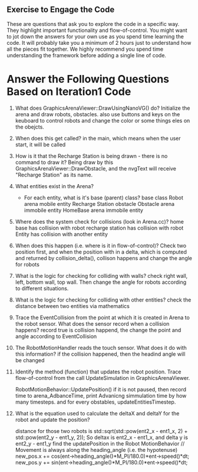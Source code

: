 ## Exercise to Engage the Code

These are questions that ask you to explore the code in a specific way. They highlight important functionality and flow-of-control. You might want to jot down the answers for your own use as you spend time learning the code. It will probably take you a minimum of 2 hours just to understand how all the pieces fit together. We highly recommend you spend time understanding the framework before adding a single line of code.

# Answer the Following Questions Based on Iteration1 Code

1. What does GraphicsArenaViewer::DrawUsingNanoVG() do?
   Initialize the arena and draw robots, obstacles. also use buttons and keys on the keuboard to control robots and change the color or some things eles on the obejcts.
	
2. When does this get called?
   in the main, which means when the user start, it will be called 

3. How is it that the Recharge Station is being drawn - there is no command to draw it?
   Being draw by this GraphicsArenaViewer::DrawObstacle, and the nvgText will receive "Recharge Station" as its name.

4. What entities exist in the Arena?
    - For each entity, what is it's base (parent) class?
 			base class
   Robot             arena mobile entity
   Recharge Station  obstacle
   Obstacle          arena immobile entity
   HomeBase          arena immobile entity

5. Where does the system check for collisions (look in Arena.cc)?
   home base has collision with robot
   recharge station has collision with robot
   Entity has collision with another entity

6. When does this happen (i.e. where is it in flow-of-control)?
   Check two position first, and 
   when the position with in a delta, which is computed and returned by collision_delta(), collison happens and change the angle for robots

7. What is the logic for checking for colliding with walls?
   check right wall, left, bottom wall, top wall. Then change the angle for robots according to different situations. 

8. What is the logic for checking for colliding with other entities?
   check the distance between two entities via mathematics

9. Trace the EventCollision from the point at which it is created in Arena to
the robot sensor. What does the sensor record when a collision happens?
   record true is collision happend, the change the point and angle according to EventCollision

10. The RobotMotionHandler reads the touch sensor. What does it do with this information?
    if the collision happened, then the headind angle will be changed

11. Identify the method (function) that updates the robot position. Trace flow-of-control
from the call UpdateSimulation in GraphicsArenaViewer.

    RobotMotionBehavior::UpdatePosition()
    if it is not paused, then record time to arena_AdbanceTime, print Advanicng simmulation time by how many timesteps. and for every obstables, updateEntitiesTimestep.

12. What is the equation used to calculate the deltaX and deltaY for the robot
and update the position?

     distance for those two robots is std::sqrt(std::pow(ent2_x - ent1_x, 2) + std::pow(ent2_y - ent1_y, 2));
    So deltax is ent2_x - ent1_x, and delta y is ent2_y - ent1_y
    find the updatePosition in the Robot MotionBehavior 
       // Movement is always along the heading_angle (i.e. the hypotenuse)
 	 new_pos.x += cos(ent->heading_angle()*M_PI/180.0)*ent->speed()*dt;
 	 new_pos.y += sin(ent->heading_angle()*M_PI/180.0)*ent->speed()*dt;
